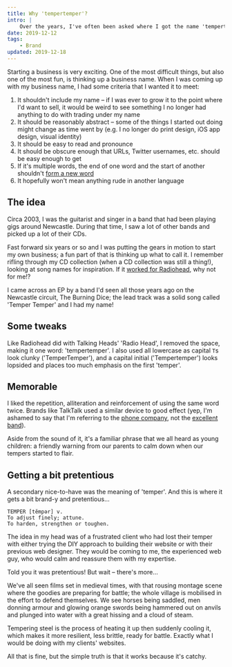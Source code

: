 ```yaml
---
title: Why 'tempertemper'?
intro: |
    Over the years, I've often been asked where I got the name 'tempertemper' from. The answer is very simple.
date: 2019-12-12
tags:
    - Brand
updated: 2019-12-18
---
```


Starting a business is very exciting. One of the most difficult things, but also one of the most fun, is thinking up a business name. When I was coming up with my business name, I had some criteria that I wanted it to meet:

1. It shouldn't include my name – if I was ever to grow it to the point where I'd want to sell, it would be weird to see something I no longer had anything to do with trading under my name
2. It should be reasonably abstract – some of the things I started out doing might change as time went by (e.g. I no longer do print design, iOS app design, visual identity)
3. It should be easy to read and pronounce
4. It should be obscure enough that URLs, Twitter usernames, etc. should be easy enough to get
5. If it's multiple words, the end of one word and the start of another shouldn't [form a new word](https://www.boredpanda.com/worst-domain-names/)
6. It hopefully won't mean anything rude in another language


## The idea

Circa 2003, I was the guitarist and singer in a band that had been playing gigs around Newcastle. During that time, I saw a lot of other bands and picked up a lot of their CDs.

Fast forward six years or so and I was putting the gears in motion to start my own business; a fun part of that is thinking up what to call it. I remember rifling through my CD collection (when a CD collection was still a thing!), looking at song names for inspiration. If it [worked for Radiohead](https://en.wikipedia.org/wiki/Radiohead#1985–1992:_Formation_and_first_years), why not for me!?

I came across an EP by a band I'd seen all those years ago on the Newcastle circuit, The Burning Dice; the lead track was a solid song called 'Temper Temper' and I had my name!


## Some tweaks

Like Radiohead did with Talking Heads' 'Radio Head', I removed the space, making it one word: 'tempertemper'. I also used all lowercase as capital `T`s look clunky ('TemperTemper'), and a capital initial ('Tempertemper') looks lopsided and places too much emphasis on the first 'temper'.


## Memorable

I liked the repetition, alliteration and reinforcement of using the same word twice. Brands like TalkTalk used a similar device to good effect (yep, I'm ashamed to say that I'm referring to the [phone company](https://www.talktalk.co.uk), not the [excellent band](https://en.wikipedia.org/wiki/Talk_Talk)).

Aside from the sound of it, it's a familiar phrase that we all heard as young children: a friendly warning from our parents to calm down when our tempers started to flair.


## Getting a bit pretentious

A secondary nice-to-have was the meaning of 'temper'. And this is where it gets a bit brand-y and pretentious…

```
TEMPER [tĕmpər] v.
To adjust finely; attune.
To harden, strengthen or toughen.
```

The idea in my head was of a frustrated client who had lost their temper with either trying the DIY approach to building their website or with their previous web designer. They would be coming to me, the experienced web guy, who would calm and reassure them with my expertise.

Told you it was pretentious! But wait – there's more…

We've all seen films set in medieval times, with that rousing montage scene where the goodies are preparing for battle; the whole village is mobilised in the effort to defend themselves. We see horses being saddled, men donning armour and glowing orange swords being hammered out on anvils and plunged into water with a great hissing and a cloud of steam.

Tempering steel is the process of heating it up then suddenly cooling it, which makes it more resilient, less brittle, ready for battle. Exactly what I would be doing with my clients' websites.

All that is fine, but the simple truth is that it works because it's catchy.
